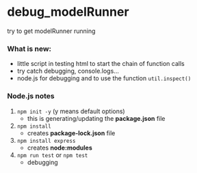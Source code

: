 # debug_modelRunner
try to get modelRunner running

### What is new:
* little script in testing html to start the chain of function calls
* try catch debugging, console.logs...
* node.js for debugging and to use the function `util.inspect()`

### Node.js notes
1. `npm init -y` (y means default options)
    * this is generating/updating the **package.json** file
2. `npm install`
    * creates **package-lock.json** file
3. `npm install express`
    * creates **node:modules**
4. `npm run test` or `npm test`
    * debugging
